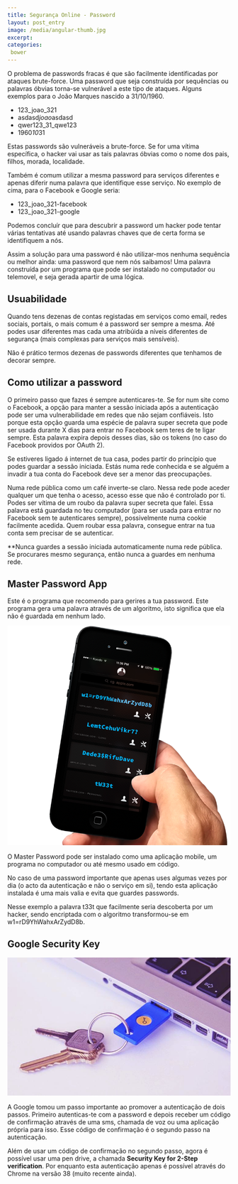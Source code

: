 ```yaml
---
title: Segurança Online - Password
layout: post_entry
image: /media/angular-thumb.jpg
excerpt: 
categories:
 bower
---
```


O problema de passwords fracas é que são facilmente identificadas por ataques brute-force. Uma password que seja construída por sequências ou palavras óbvias torna-se vulnerável a este tipo de ataques. Alguns exemplos para o João Marques nascido a 31/10/1960.

 * 123_joao_321
 * asdasd*joao*asdasd
 * qwer123_31_qwe123
 * 1960*10*31

Estas passwords são vulneráveis a brute-force. Se for uma vítima específica, o hacker vai usar as tais palavras óbvias como o nome dos pais, filhos, morada, localidade.

Também é comum utilizar a mesma password para serviços diferentes e apenas diferir numa palavra que identifique esse serviço. No exemplo de cima, para o Facebook e Google seria:

 * 123_joao_321-facebook
 * 123_joao_321-google

Podemos concluír que para descubrir a password um hacker pode tentar várias tentativas até usando palavras chaves que de certa forma se identifiquem a nós.

Assim a solução para uma password é não utilizar-mos nenhuma sequência ou melhor ainda: uma password que nem nós saibamos! Uma palavra construída por um programa que pode ser instalado no computador ou telemovel, e seja gerada apartir de uma lógica.

## Usuabilidade

Quando tens dezenas de contas registadas em serviços como email, redes sociais, portais, o mais comum é a password ser sempre a mesma. Até podes usar diferentes mas cada uma atribúida a níveis diferentes de segurança (mais complexas para serviços mais sensíveis).

Não é prático termos dezenas de passwords diferentes que tenhamos de decorar sempre. 


## Como utilizar a password

O primeiro passo que fazes é sempre autenticares-te. Se for num site como o Facebook, a opção para manter a sessão iniciada após a autenticação pode ser uma vulnerabilidade em redes que não sejam confiáveis. Isto porque esta opção guarda uma espécie de palavra super secreta que pode ser usada durante X dias para entrar no Facebook sem teres de te ligar sempre. Esta palavra expira depois desses dias, são os tokens (no caso do Facebook providos por OAuth 2).

Se estiveres ligado á internet de tua casa, podes partir do princípio que podes guardar a sessão iniciada. Estás numa rede conhecida e se alguém a invadir a tua conta do Facebook deve ser a menor das preocupações.

Numa rede pública como um café inverte-se claro. Nessa rede pode aceder qualquer um que tenha o acesso, acesso esse que não é controlado por ti. Podes ser vítima de um roubo da palavra super secreta que falei. Essa palavra está guardada no teu computador (para ser usada para entrar no Facebook sem te autenticares sempre), possivelmente numa cookie facilmente acedida. Quem roubar essa palavra, consegue entrar na tua conta sem precisar de se autenticar.

**Nunca guardes a sessão iniciada automaticamente numa rede pública. Se procurares mesmo segurança, então nunca a guardes em nenhuma rede.



## Master Password App 

Este é o programa que recomendo para gerires a tua password. Este programa gera uma palavra através de um algoritmo, isto significa que ela não é guardada em nenhum lado.

<img class="post-entry__image" src="/media/posts/seguranca-pw-1.png" />

O Master Password pode ser instalado como uma aplicação mobile, um programa no computador ou até mesmo usado em código.

No caso de uma password importante que apenas uses algumas vezes por dia (o acto da autenticação e não o serviço em si), tendo esta aplicação instalada é uma mais valia e evita que guardes passwords.

Nesse exemplo a palavra t33t que facilmente seria descoberta por um hacker, sendo encriptada com o algoritmo transformou-se em w1=rD9YhWahxArZydD8b.


## Google Security Key

<img class="post-entry__image" src="/media/posts/seguranca-pw-2.jpg" />

A Google tomou um passo importante ao promover a autenticação de dois passos. Primeiro autenticas-te com a password e depois receber um código de confirmação através de uma sms, chamada de voz ou uma aplicação própria para isso. Esse código de confirmação é o segundo passo na autenticação.

Além de usar um código de confirmação no segundo passo, agora é possível usar uma pen drive, a chamada **Security Key for 2-Step verification**. Por enquanto esta autenticação apenas é possível através do Chrome na versão 38 (muito recente ainda).
